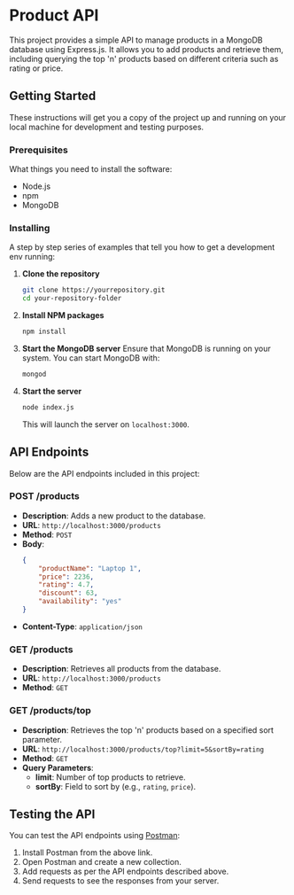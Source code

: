 # Product API

This project provides a simple API to manage products in a MongoDB database using Express.js. It allows you to add products and retrieve them, including querying the top 'n' products based on different criteria such as rating or price.

## Getting Started

These instructions will get you a copy of the project up and running on your local machine for development and testing purposes.

### Prerequisites

What things you need to install the software:

- Node.js
- npm
- MongoDB

### Installing

A step by step series of examples that tell you how to get a development env running:

1. **Clone the repository**
   ```bash
   git clone https://yourrepository.git
   cd your-repository-folder
   ```

2. **Install NPM packages**
   ```bash
   npm install
   ```

3. **Start the MongoDB server**
   Ensure that MongoDB is running on your system. You can start MongoDB with:
   ```bash
   mongod
   ```

4. **Start the server**
   ```bash
   node index.js
   ```
   This will launch the server on `localhost:3000`.

## API Endpoints

Below are the API endpoints included in this project:

### POST /products

- **Description**: Adds a new product to the database.
- **URL**: `http://localhost:3000/products`
- **Method**: `POST`
- **Body**:
  ```json
  {
      "productName": "Laptop 1",
      "price": 2236,
      "rating": 4.7,
      "discount": 63,
      "availability": "yes"
  }
  ```
- **Content-Type**: `application/json`

### GET /products

- **Description**: Retrieves all products from the database.
- **URL**: `http://localhost:3000/products`
- **Method**: `GET`

### GET /products/top

- **Description**: Retrieves the top 'n' products based on a specified sort parameter.
- **URL**: `http://localhost:3000/products/top?limit=5&sortBy=rating`
- **Method**: `GET`
- **Query Parameters**:
  - **limit**: Number of top products to retrieve.
  - **sortBy**: Field to sort by (e.g., `rating`, `price`).

## Testing the API

You can test the API endpoints using [Postman](https://www.postman.com/):
1. Install Postman from the above link.
2. Open Postman and create a new collection.
3. Add requests as per the API endpoints described above.
4. Send requests to see the responses from your server.
